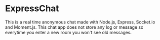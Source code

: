 # ExpressChat

This is a real time anonymous chat made with Node.js, Express, Socket.io and Moment.js.
This chat app does not store any log or message so everytime you enter a new room you won't see old messages.
